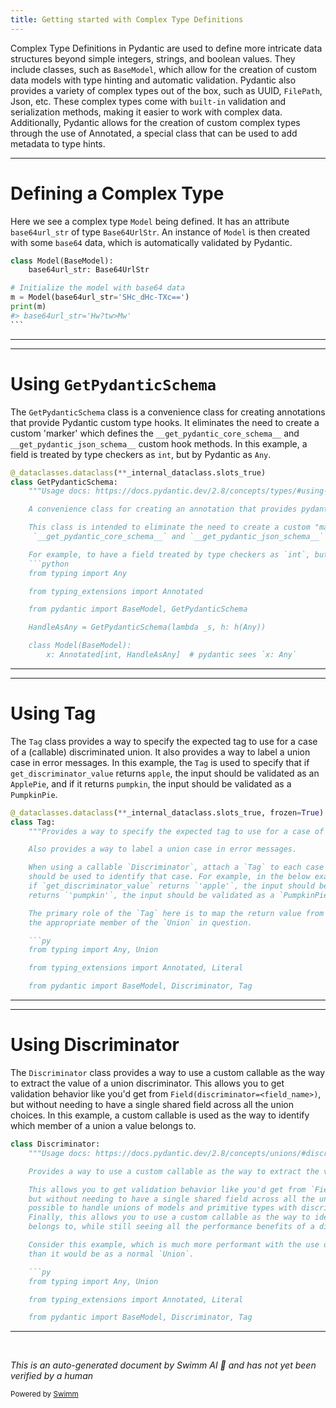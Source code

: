 ```yaml
---
title: Getting started with Complex Type Definitions
---
```

Complex Type Definitions in Pydantic are used to define more intricate data structures beyond simple integers, strings, and boolean values. They include classes, such as <SwmToken path="/pydantic/types.py" pos="2583:4:4" line-data="class Model(BaseModel):">`BaseModel`</SwmToken>, which allow for the creation of custom data models with type hinting and automatic validation. Pydantic also provides a variety of complex types out of the box, such as UUID, <SwmToken path="/pydantic/v1/types.py" pos="781:1:1" line-data="    FilePath = Path">`FilePath`</SwmToken>, Json, etc. These complex types come with <SwmToken path="/pydantic/types.py" pos="970:5:7" line-data="        #&gt; obj=&lt;built-in function cos&gt;">`built-in`</SwmToken> validation and serialization methods, making it easier to work with complex data. Additionally, Pydantic allows for the creation of custom complex types through the use of Annotated, a special class that can be used to add metadata to type hints.

<SwmSnippet path="/pydantic/types.py" line="2583">

---

# Defining a Complex Type

Here we see a complex type <SwmToken path="/pydantic/types.py" pos="2583:2:2" line-data="class Model(BaseModel):">`Model`</SwmToken> being defined. It has an attribute <SwmToken path="/pydantic/types.py" pos="2584:1:1" line-data="    base64url_str: Base64UrlStr">`base64url_str`</SwmToken> of type <SwmToken path="/pydantic/types.py" pos="2584:4:4" line-data="    base64url_str: Base64UrlStr">`Base64UrlStr`</SwmToken>. An instance of <SwmToken path="/pydantic/types.py" pos="2583:2:2" line-data="class Model(BaseModel):">`Model`</SwmToken> is then created with some <SwmToken path="/pydantic/types.py" pos="2586:10:10" line-data="# Initialize the model with base64 data">`base64`</SwmToken> data, which is automatically validated by Pydantic.

````python
class Model(BaseModel):
    base64url_str: Base64UrlStr

# Initialize the model with base64 data
m = Model(base64url_str='SHc_dHc-TXc==')
print(m)
#> base64url_str='Hw?tw>Mw'
```
````

---

</SwmSnippet>

<SwmSnippet path="/pydantic/types.py" line="2597">

---

# Using <SwmToken path="/pydantic/types.py" pos="2598:2:2" line-data="class GetPydanticSchema:">`GetPydanticSchema`</SwmToken>

The <SwmToken path="/pydantic/types.py" pos="2598:2:2" line-data="class GetPydanticSchema:">`GetPydanticSchema`</SwmToken> class is a convenience class for creating annotations that provide Pydantic custom type hooks. It eliminates the need to create a custom 'marker' which defines the <SwmToken path="/pydantic/types.py" pos="2604:2:2" line-data="     `__get_pydantic_core_schema__` and `__get_pydantic_json_schema__` custom hook methods.">`__get_pydantic_core_schema__`</SwmToken> and <SwmToken path="/pydantic/types.py" pos="2604:8:8" line-data="     `__get_pydantic_core_schema__` and `__get_pydantic_json_schema__` custom hook methods.">`__get_pydantic_json_schema__`</SwmToken> custom hook methods. In this example, a field is treated by type checkers as `int`, but by Pydantic as <SwmToken path="/pydantic/types.py" pos="2606:37:37" line-data="    For example, to have a field treated by type checkers as `int`, but by pydantic as `Any`, you can do:">`Any`</SwmToken>.

````python
@_dataclasses.dataclass(**_internal_dataclass.slots_true)
class GetPydanticSchema:
    """Usage docs: https://docs.pydantic.dev/2.8/concepts/types/#using-getpydanticschema-to-reduce-boilerplate

    A convenience class for creating an annotation that provides pydantic custom type hooks.

    This class is intended to eliminate the need to create a custom "marker" which defines the
     `__get_pydantic_core_schema__` and `__get_pydantic_json_schema__` custom hook methods.

    For example, to have a field treated by type checkers as `int`, but by pydantic as `Any`, you can do:
    ```python
    from typing import Any

    from typing_extensions import Annotated

    from pydantic import BaseModel, GetPydanticSchema

    HandleAsAny = GetPydanticSchema(lambda _s, h: h(Any))

    class Model(BaseModel):
        x: Annotated[int, HandleAsAny]  # pydantic sees `x: Any`
````

---

</SwmSnippet>

<SwmSnippet path="/pydantic/types.py" line="2645">

---

# Using Tag

The <SwmToken path="/pydantic/types.py" pos="2646:2:2" line-data="class Tag:">`Tag`</SwmToken> class provides a way to specify the expected tag to use for a case of a (callable) discriminated union. It also provides a way to label a union case in error messages. In this example, the <SwmToken path="/pydantic/types.py" pos="2646:2:2" line-data="class Tag:">`Tag`</SwmToken> is used to specify that if <SwmToken path="/pydantic/types.py" pos="2653:4:4" line-data="    if `get_discriminator_value` returns `&#39;apple&#39;`, the input should be validated as an `ApplePie`, and if it">`get_discriminator_value`</SwmToken> returns <SwmToken path="/pydantic/types.py" pos="2653:11:11" line-data="    if `get_discriminator_value` returns `&#39;apple&#39;`, the input should be validated as an `ApplePie`, and if it">`apple`</SwmToken>, the input should be validated as an <SwmToken path="/pydantic/types.py" pos="2653:30:30" line-data="    if `get_discriminator_value` returns `&#39;apple&#39;`, the input should be validated as an `ApplePie`, and if it">`ApplePie`</SwmToken>, and if it returns <SwmToken path="/pydantic/types.py" pos="2654:5:5" line-data="    returns `&#39;pumpkin&#39;`, the input should be validated as a `PumpkinPie`.">`pumpkin`</SwmToken>, the input should be validated as a <SwmToken path="/pydantic/types.py" pos="2654:24:24" line-data="    returns `&#39;pumpkin&#39;`, the input should be validated as a `PumpkinPie`.">`PumpkinPie`</SwmToken>.

````python
@_dataclasses.dataclass(**_internal_dataclass.slots_true, frozen=True)
class Tag:
    """Provides a way to specify the expected tag to use for a case of a (callable) discriminated union.

    Also provides a way to label a union case in error messages.

    When using a callable `Discriminator`, attach a `Tag` to each case in the `Union` to specify the tag that
    should be used to identify that case. For example, in the below example, the `Tag` is used to specify that
    if `get_discriminator_value` returns `'apple'`, the input should be validated as an `ApplePie`, and if it
    returns `'pumpkin'`, the input should be validated as a `PumpkinPie`.

    The primary role of the `Tag` here is to map the return value from the callable `Discriminator` function to
    the appropriate member of the `Union` in question.

    ```py
    from typing import Any, Union

    from typing_extensions import Annotated, Literal

    from pydantic import BaseModel, Discriminator, Tag

````

---

</SwmSnippet>

<SwmSnippet path="/pydantic/types.py" line="2734">

---

# Using Discriminator

The <SwmToken path="/pydantic/types.py" pos="2734:2:2" line-data="class Discriminator:">`Discriminator`</SwmToken> class provides a way to use a custom callable as the way to extract the value of a union discriminator. This allows you to get validation behavior like you'd get from <SwmToken path="/pydantic/types.py" pos="2739:26:32" line-data="    This allows you to get validation behavior like you&#39;d get from `Field(discriminator=&lt;field_name&gt;)`,">`Field(discriminator=<field_name>)`</SwmToken>, but without needing to have a single shared field across all the union choices. In this example, a custom callable is used as the way to identify which member of a union a value belongs to.

````python
class Discriminator:
    """Usage docs: https://docs.pydantic.dev/2.8/concepts/unions/#discriminated-unions-with-callable-discriminator

    Provides a way to use a custom callable as the way to extract the value of a union discriminator.

    This allows you to get validation behavior like you'd get from `Field(discriminator=<field_name>)`,
    but without needing to have a single shared field across all the union choices. This also makes it
    possible to handle unions of models and primitive types with discriminated-union-style validation errors.
    Finally, this allows you to use a custom callable as the way to identify which member of a union a value
    belongs to, while still seeing all the performance benefits of a discriminated union.

    Consider this example, which is much more performant with the use of `Discriminator` and thus a `TaggedUnion`
    than it would be as a normal `Union`.

    ```py
    from typing import Any, Union

    from typing_extensions import Annotated, Literal

    from pydantic import BaseModel, Discriminator, Tag

````

---

</SwmSnippet>

&nbsp;

*This is an auto-generated document by Swimm AI 🌊 and has not yet been verified by a human*

<SwmMeta version="3.0.0" repo-id="Z2l0aHViJTNBJTNBREVNTy1weWRhbnRpYyUzQSUzQWdpbGFkbmF2b3Q=" repo-name="DEMO-pydantic"><sup>Powered by [Swimm](https://app.swimm.io/)</sup></SwmMeta>
